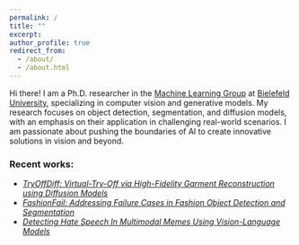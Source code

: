 ```yaml
---
permalink: /
title: ""
excerpt:
author_profile: true
redirect_from:
  - /about/
  - /about.html
---
```


Hi there! I am a Ph.D. researcher in the [Machine Learning Group] at [Bielefeld University], specializing in computer vision 
and generative models. My research focuses on object detection, segmentation, and diffusion models, with an emphasis 
on their application in challenging real-world scenarios. I am passionate about pushing the boundaries of AI to create 
innovative solutions in vision and beyond.


### Recent works:
<ul>
  <li>
    <a href="https://rizavelioglu.github.io/tryoffdiff/">
      <em>TryOffDiff: Virtual-Try-Off via High-Fidelity Garment Reconstruction using Diffusion Models</em>
    </a>
  </li>
  <li>
    <a href="https://rizavelioglu.github.io/fashionfail/">
      <em>FashionFail: Addressing Failure Cases in Fashion Object Detection and Segmentation</em>
    </a>
  </li>
  <li>
    <a href="https://rizavelioglu.github.io/publication/2021-04-msc-thesis">
      <em>Detecting Hate Speech In Multimodal Memes Using Vision-Language Models</em>
    </a>
  </li>
</ul>



[Bielefeld University]: https://www.uni-bielefeld.de/
[Machine Learning Group]: https://hammer-lab.techfak.uni-bielefeld.de/
[Prof.Dr.Barbara Hammer]: https://www.cit-ec.de/en/tcs/barbara-hammer
